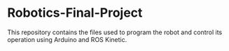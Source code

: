 # Robotics-Final-Project
This repository contains the files used to program the robot and control its operation using Arduino and ROS Kinetic.
